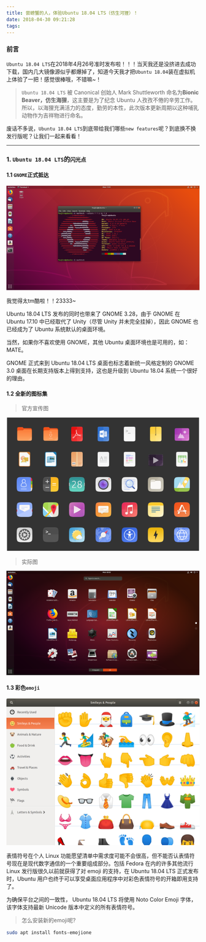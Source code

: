 ```yaml
---
title: 尝螃蟹的人，体验Ubuntu 18.04 LTS（仿生河狸）！
date: 2018-04-30 09:21:28
tags:
---
```


### 前言 

`Ubuntu 18.04 LTS`在2018年4月26号准时发布啦！！！当天我还是没挤进去成功下载，国内几大镜像源似乎都爆掉了，知道今天我才把`Ubuntu 18.04`装在虚拟机上体验了一把！感觉很棒哦，不错嘛~！

> `Ubuntu 18.04 LTS` 被 Canonical 创始人 Mark Shuttleworth 命名为**Bionic Beaver，仿生海狸**，这主要是为了纪念 Ubuntu 人孜孜不倦的辛劳工作。所以，以海狸充满活力的态度，勤劳的本性，此次版本更新周期以这种哺乳动物作为吉祥物进行命名。

废话不多说，`Ubuntu 18.04 LTS`到底带给我们哪些`new features`呢？到底换不换发行版呢？让我们一起来看看！

---

### 1. `Ubuntu 18.04 LTS`的`闪光点`

#### 1.1 `GNOME`正式抵达

![gnome](https://raw.githubusercontent.com/fuujiro/pictures/master/ubuntu-18.04-LTS/7.PNG)

我觉得太tm酷啦！！23333~

Ubuntu 18.04 LTS 发布的同时也带来了 GNOME 3.28，由于 GNOME 在 Ubuntu 17.10 中已经取代了 Unity（尽管 Unity 并未完全挂掉），因此 GNOME 也已经成为了 Ubuntu 系统默认的桌面环境。

当然，如果你不喜欢使用 GNOME，其他 Ubuntu 桌面环境也是可用的，如：MATE。

GNOME 正式来到 Ubuntu 18.04 LTS 桌面也标志着新统一风格定制的 GNOME 3.0 桌面在长期支持版本上得到支持，这也是升级到 Ubuntu 18.04 系统一个很好的理由。

#### 1.2 全新的图标集
> 官方宣传图

![官宣](https://raw.githubusercontent.com/fuujiro/pictures/master/ubuntu-18.04-LTS/11.png)

> 实际图

![实际](https://raw.githubusercontent.com/fuujiro/pictures/master/ubuntu-18.04-LTS/4.PNG)

#### 1.3 彩色`emoji`

![emoji](https://raw.githubusercontent.com/fuujiro/pictures/master/ubuntu-18.04-LTS/12.jpg)

表情符号在个人 Linux 功能愿望清单中需求度可能不会很高，但不能否认表情符号现在是现代数字通信的一个重要组成部分。包括 Fedora 在内的许多其他流行 Linux 发行版很久以前就获得了对 emoji 的支持，在 Ubuntu 18.04 LTS 正式发布时，Ubuntu 用户也终于可以享受桌面应用程序中对彩色表情符号的开箱即用支持了。

为确保平台之间的一致性， Ubuntu 18.04 LTS 将使用 Noto Color Emoji 字体，该字体支持最新 Unicode 版本中定义的所有表情符号。

> 怎么安装新的emoji呢?

```bash
sudo apt install fonts-emojione
```